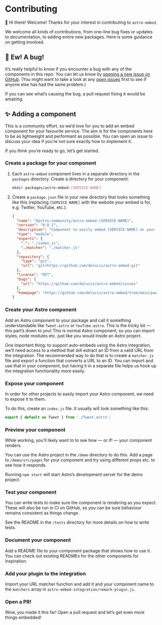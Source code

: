# Contributing

👋 Hi there! Welcome! Thanks for your interest in contributing to `astro-embed`.

We welcome all kinds of contributions, from one-line bug fixes or updates to documentation, to adding entire new packages. Here is some guidance on getting involved.

## 🐛 Ew! A bug!

It’s really helpful to know if you encounter a bug with any of the components in this repo. You can let us know by [opening a new issue on GitHub](https://github.com/delucis/astro-embed/issues/new/choose). (You might want to take a look at any [open issues](https://github.com/delucis/astro-embed/issues) first to see if anyone else has had the same problem.)

If you can see what’s causing the bug, a pull request fixing it would be amazing.

## ✨ Adding a component

This is a community effort, so we’d love for you to add an embed component for your favourite service. The aim is for the components here to be as lightweight and performant as possible. You can open an issue to discuss your idea if you’re not sure exactly how to implement it.

If you think you’re ready to go, let’s get started.

### Create a package for your component

1. Each `astro-embed` component lives in a separate directory in the `packages` directory. Create a directory for your component:

   ```bash
   mkdir packages/astro-embed-[SERVICE-NAME]
   ```

2. Create a `package.json` file in your new directory that looks something like this (replacing `[SERVICE-NAME]` with the website your embed is for, e.g. Twitter, YouTube, etc.).

   ```json
   {
     "name": "@astro-community/astro-embed-[SERVICE-NAME]",
     "version": "0.0.1",
     "description": "Component to easily embed [SERVICE-NAME] on your Astro site",
     "type": "module",
     "exports": {
       ".": "./index.js",
       "./matcher": "./matcher.js"
     },
     "repository": {
       "type": "git",
       "url": "git+https://github.com/delucis/astro-embed.git"
     },
     "license": "MIT",
     "bugs": {
       "url": "https://github.com/delucis/astro-embed/issues"
     },
     "homepage": "https://github.com/delucis/astro-embed/tree/main/packages/astro-embed-[SERVICE-NAME]#readme"
   }
   ```

### Create your Astro component

Add an Astro component to your package and call it something understandable like `Tweet.astro` or `YouTube.astro`. This is the tricky bit — this part’s down to you! This is normal Astro component, so you can import styles, node modules etc. just like you would inside an Astro project.

One important thing: to support auto-embeds using the Astro integration, we’ll need access to a method that will extract an ID from a valid URL from the integration. The recommended way to do that is to create a `matcher.js` file and export a function that converts a URL to an ID. You can import and use that in your component, but having it in a separate file helps us hook up the integration functionality more easily.

### Expose your component

In order for other projects to easily import your Astro component, we need to expose it to them.

To do this, create an `index.js` file. It usually will look something like this:

```js
export { default as Tweet } from './Tweet.astro';
```

### Preview your component

While working, you’ll likely want to to see how — or if! — your component renders.

You can use the Astro project in the `/demo` directory to do this. Add a page to `/demo/src/pages` for your component and try using different props etc. to see how it responds.

Running `npm start` will start Astro’s development server for the demo project.

### Test your component

You can write tests to make sure the component is rendering as you expect. These will also be run in CI on GitHub, so you can be sure behaviour remains consistent as things change.

See the README in the `/tests` directory for more details on how to write tests.

### Document your component

Add a README file to your component package that shows how to use it. You can check out existing READMEs for the other components for inspiration.

### Add your plugin to the integration

Import your URL matcher function and add it and your component name to the `matchers` array in `astro-embed-integration/remark-plugin.js`.

### Open a PR!

Wow, you made it this far! Open a pull request and let’s get even more things embedded!
